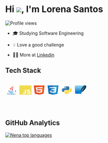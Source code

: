 <h1 align="left">Hi <img src="https://raw.githubusercontent.com/kaueMarques/kaueMarques/master/hi.gif" height="30px">, I'm Lorena Santos</h1>
<p align="left"> <img src="https://komarev.com/ghpvc/?username=nenasantos&color=yellow" alt="Profile views" /> </p>

- 🎓 Studying Software Engineering

- 💡 Love a good challenge

- 👨‍💻 More at [Linkedin](https://www.linkedin.com/in/lorena-santos-log/)

## Tech Stack
<div style="display: inline_block"><br>
  <img align="center" alt="Nena-Java" height="30" width="40" src="https://raw.githubusercontent.com/devicons/devicon/master/icons/java/java-original.svg">
  <img align="center" alt="Nena-Js" height="30" width="40" src="https://raw.githubusercontent.com/devicons/devicon/master/icons/javascript/javascript-plain.svg">
  <img align="center" alt="Nena-HTML" height="30" width="40" src="https://raw.githubusercontent.com/devicons/devicon/master/icons/html5/html5-original.svg">
  <img align="center" alt="Nena-CSS" height="30" width="40" src="https://raw.githubusercontent.com/devicons/devicon/master/icons/css3/css3-original.svg">
  <img align="center" alt="Nena-Python" height="30" width="40" src="https://raw.githubusercontent.com/devicons/devicon/master/icons/python/python-original.svg">
  <img align="center" alt="Nena-SQL" height="30" width="40" src="https://raw.githubusercontent.com/devicons/devicon/master/icons/sqlite/sqlite-original.svg">
</div>

<br><br>

## GitHub Analytics
<div align="left">
  
[![Nena top languages](https://github-readme-stats.vercel.app/api/top-langs/?username=nenasantos&theme=blue-white)](https://github.com/anuraghazra/github-readme-stats)
  
 </div>

